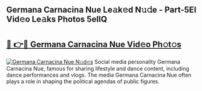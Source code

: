 ## Germana Carnacina Nue Le𝚊k𝚎d N𝚞𝚍e - Part-5EI Vid𝚎o Le𝚊ks Photos 5elIQ

# <h2><a href="http://fbb1tf.evod.top/?m=Germana+Carnacina+Nue">🔗 👉🔴 Germana Carnacina Nue Vid𝚎o Ph𝚘t𝚘s</a></h2>

[![Germana Carnacina Nue N𝚞d𝚎s](https://i.imgur.com/8V9OHl7.gif)](http://fbb1tf.evod.top/?m=Germana+Carnacina+Nue)
Social media personality Germana Carnacina Nue, famous for sharing lifestyle and dance content, including dance performances and vlogs. The media Germana Carnacina Nue often plays a role in shaping the political agendas of public figures. 
